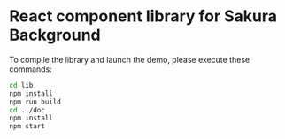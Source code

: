 # React component library for Sakura Background

To compile the library and launch the demo, please execute these commands:

```bash
cd lib
npm install
npm run build
cd ../doc
npm install
npm start
```
